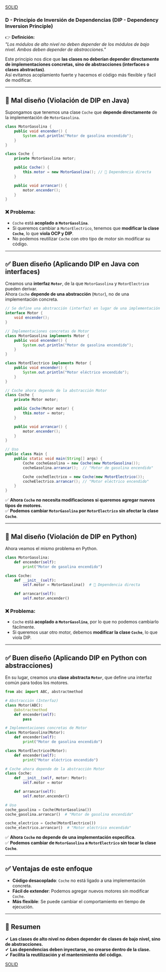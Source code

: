 [SOLID](./solid.md)

### **D - Principio de Inversión de Dependencias (DIP - Dependency Inversion Principle)**  

👉 **Definición:**  
*"Los módulos de alto nivel no deben depender de los módulos de bajo nivel. Ambos deben depender de abstracciones."*  

Este principio nos dice que **las clases no deberían depender directamente de implementaciones concretas, sino de abstracciones (interfaces o clases abstractas)**.  
Así evitamos acoplamiento fuerte y hacemos el código más flexible y fácil de modificar.

---

## **🔴 Mal diseño (Violación de DIP en Java)**  

Supongamos que tenemos una clase `Coche` que **depende directamente** de la implementación de `MotorGasolina`.

```java
class MotorGasolina {
    public void encender() {
        System.out.println("Motor de gasolina encendido");
    }
}

class Coche {
    private MotorGasolina motor;

    public Coche() {
        this.motor = new MotorGasolina(); // 🚨 Dependencia directa
    }

    public void arrancar() {
        motor.encender();
    }
}
```

### **❌ Problema:**
- `Coche` está **acoplado a `MotorGasolina`**.  
- Si queremos cambiar a `MotorElectrico`, tenemos que **modificar la clase `Coche`**, lo que **viola OCP y DIP**.
- No podemos reutilizar `Coche` con otro tipo de motor sin modificar su código.

---

## **✅ Buen diseño (Aplicando DIP en Java con interfaces)**  

Creamos una **interfaz `Motor`**, de la que `MotorGasolina` y `MotorElectrico` pueden derivar.  
Ahora `Coche` **depende de una abstracción** (`Motor`), no de una implementación concreta.

```java
// Se define una abstracción (interfaz) en lugar de una implementación concreta
interface Motor {
    void encender();
}

// Implementaciones concretas de Motor
class MotorGasolina implements Motor {
    public void encender() {
        System.out.println("Motor de gasolina encendido");
    }
}

class MotorElectrico implements Motor {
    public void encender() {
        System.out.println("Motor eléctrico encendido");
    }
}

// Coche ahora depende de la abstracción Motor
class Coche {
    private Motor motor;

    public Coche(Motor motor) {
        this.motor = motor;
    }

    public void arrancar() {
        motor.encender();
    }
}

// Uso
public class Main {
    public static void main(String[] args) {
        Coche cocheGasolina = new Coche(new MotorGasolina());
        cocheGasolina.arrancar();  // "Motor de gasolina encendido"

        Coche cocheElectrico = new Coche(new MotorElectrico());
        cocheElectrico.arrancar(); // "Motor eléctrico encendido"
    }
}
```

✅ **Ahora `Coche` no necesita modificaciones si queremos agregar nuevos tipos de motores.**  
✅ **Podemos cambiar `MotorGasolina` por `MotorElectrico` sin afectar la clase `Coche`**.  

---

## **🔴 Mal diseño (Violación de DIP en Python)**  

Ahora veamos el mismo problema en Python.

```python
class MotorGasolina:
    def encender(self):
        print("Motor de gasolina encendido")

class Coche:
    def __init__(self):
        self.motor = MotorGasolina()  # 🚨 Dependencia directa

    def arrancar(self):
        self.motor.encender()
```

### **❌ Problema:**
- `Coche` está **acoplado a `MotorGasolina`**, por lo que no podemos cambiarlo fácilmente.
- Si queremos usar otro motor, debemos **modificar la clase `Coche`**, lo que viola DIP.

---

## **✅ Buen diseño (Aplicando DIP en Python con abstracciones)**  

En su lugar, creamos una **clase abstracta `Motor`**, que define una interfaz común para todos los motores.

```python
from abc import ABC, abstractmethod

# Abstracción (Interfaz)
class Motor(ABC):
    @abstractmethod
    def encender(self):
        pass

# Implementaciones concretas de Motor
class MotorGasolina(Motor):
    def encender(self):
        print("Motor de gasolina encendido")

class MotorElectrico(Motor):
    def encender(self):
        print("Motor eléctrico encendido")

# Coche ahora depende de la abstracción Motor
class Coche:
    def __init__(self, motor: Motor):
        self.motor = motor

    def arrancar(self):
        self.motor.encender()

# Uso
coche_gasolina = Coche(MotorGasolina())
coche_gasolina.arrancar()  # "Motor de gasolina encendido"

coche_electrico = Coche(MotorElectrico())
coche_electrico.arrancar()  # "Motor eléctrico encendido"
```

✅ **Ahora `Coche` no depende de una implementación específica**.  
✅ **Podemos cambiar de `MotorGasolina` a `MotorElectrico` sin tocar la clase `Coche`**.  

---

## **✅ Ventajas de este enfoque**
- **Código desacoplado**: `Coche` no está ligado a una implementación concreta.
- **Fácil de extender**: Podemos agregar nuevos motores sin modificar `Coche`.
- **Más flexible**: Se puede cambiar el comportamiento en tiempo de ejecución.

---

## **📌 Resumen**
✔ **Las clases de alto nivel no deben depender de clases de bajo nivel, sino de abstracciones.**  
✔ **Las dependencias deben inyectarse, no crearse dentro de la clase.**  
✔ **Facilita la reutilización y el mantenimiento del código.**  

[SOLID](./solid.md)